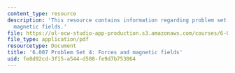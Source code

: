 ```yaml
---
content_type: resource
description: 'This resource contains information regarding problem set 4: forces and
  magnetic fields.'
file: https://ol-ocw-studio-app-production.s3.amazonaws.com/courses/6-007-electromagnetic-energy-from-motors-to-lasers-spring-2011/fe8d92cd3f15a544d508fe9d7b753064_MIT6_007S11_PS4.pdf
file_type: application/pdf
resourcetype: Document
title: '6.007 Problem Set 4: Forces and magnetic fields'
uid: fe8d92cd-3f15-a544-d508-fe9d7b753064
---
```

